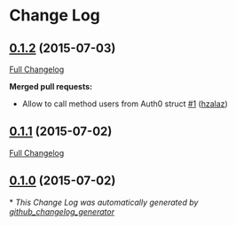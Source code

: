 # Change Log

## [0.1.2](https://github.com/auth0/Auth0.swift/tree/0.1.2) (2015-07-03)

[Full Changelog](https://github.com/auth0/Auth0.swift/compare/0.1.1...0.1.2)

**Merged pull requests:**

- Allow to call method users from Auth0 struct [\#1](https://github.com/auth0/Auth0.swift/pull/1) ([hzalaz](https://github.com/hzalaz))

## [0.1.1](https://github.com/auth0/Auth0.swift/tree/0.1.1) (2015-07-02)

[Full Changelog](https://github.com/auth0/Auth0.swift/compare/0.1.0...0.1.1)

## [0.1.0](https://github.com/auth0/Auth0.swift/tree/0.1.0) (2015-07-02)



\* *This Change Log was automatically generated by [github_changelog_generator](https://github.com/skywinder/Github-Changelog-Generator)*